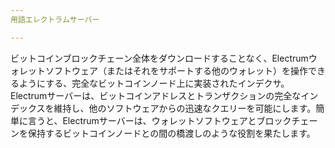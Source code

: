 ```yaml
---
用語エレクトラムサーバー

---
```

ビットコインブロックチェーン全体をダウンロードすることなく、Electrumウォレットソフトウェア（またはそれをサポートする他のウォレット）を操作できるようにする、完全なビットコインノード上に実装されたインデクサ。Electrumサーバーは、ビットコインアドレスとトランザクションの完全なインデックスを維持し、他のソフトウェアからの迅速なクエリーを可能にします。簡単に言うと、Electrumサーバーは、ウォレットソフトウェアとブロックチェーンを保持するビットコインノードとの間の橋渡しのような役割を果たします。